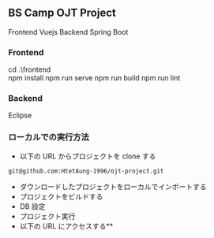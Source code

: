 
## BS Camp OJT Project

Frontend Vuejs
Backend Spring Boot

### Frontend

cd .\frontend\
npm install
npm run serve
npm run build
npm run lint

### Backend

Eclipse

### ローカルでの実行方法

- 以下の URL からプロジェクトを clone する

```
git@github.com:HtetAung-1996/ojt-project.git
```

- ダウンロードしたプロジェクトをローカルでインポートする
- プロジェクトをビルドする
- DB 設定
- プロジェクト実行
- 以下の URL にアクセスする\*\*
